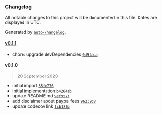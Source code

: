 ### Changelog

All notable changes to this project will be documented in this file. Dates are displayed in UTC.

Generated by [`auto-changelog`](https://github.com/CookPete/auto-changelog).

#### [v0.1.1](https://github.com/ayan4m1/paypal-fee/compare/v0.1.0...v0.1.1)

- chore: upgrade devDependencies [`0d9faca`](https://github.com/ayan4m1/paypal-fee/commit/0d9faca5a594dbc280ab3873da1a452a903c9745)

#### v0.1.0

> 20 September 2023

- initial import [`35fe776`](https://github.com/ayan4m1/paypal-fee/commit/35fe77636a360fee238e9f9c77602a12025dfb6f)
- initial implementation [`b4264ab`](https://github.com/ayan4m1/paypal-fee/commit/b4264ab137b58f8f08394c031dd630f6d095f589)
- update README.md [`9ef957b`](https://github.com/ayan4m1/paypal-fee/commit/9ef957bde3e6c715a47012f9ecd9a8831bd4dd08)
- add disclaimer about paypal fees [`9623958`](https://github.com/ayan4m1/paypal-fee/commit/9623958c46ef0384fc320d903942e53eb2599442)
- update codecov link [`fcb186a`](https://github.com/ayan4m1/paypal-fee/commit/fcb186a38270fe5137909461002c8166f0840004)
